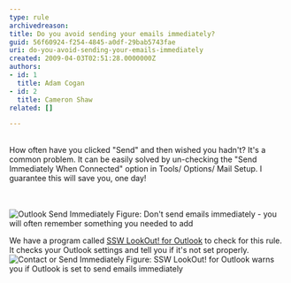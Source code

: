 ```yaml
---
type: rule
archivedreason: 
title: Do you avoid sending your emails immediately?
guid: 56f60924-f254-4845-a0df-29bab5743fae
uri: do-you-avoid-sending-your-emails-immediately
created: 2009-04-03T02:51:28.0000000Z
authors:
- id: 1
  title: Adam Cogan
- id: 2
  title: Cameron Shaw
related: []

---
```



  <br>
How often have you clicked &quot;Send&quot; and then wished you hadn't? It's a common problem. It can be easily solved by un-checking the &quot;Send Immediately When Connected&quot; option in Tools/ Options/ Mail Setup. I guarantee this will save you, one day!

<br><excerpt class='endintro'></excerpt><br>
  <img src="/Standards/Communication/RulesToBetterEmail/PublishingImages/OutlookSendImmediately.gif" alt="Outlook Send Immediately" class="ms-rteCustom-ImageArea" /> <span class="ms-rteCustom-FigureNormal">Figure&#58; Don't send emails immediately - you will often remember something you needed to add</span><br>
<div class="ms-rteCustom-YellowBorderBox">We have a program called <a href="http&#58;//www.ssw.com.au/ssw/LookOut/">SSW LookOut! for Outlook</a> to check for this rule. It checks your Outlook settings and tell you if it's not set properly.<img src="/Standards/Communication/RulesToBetterEmail/PublishingImages/ContactorSendImmediately.GIF" alt="Contact or Send Immediately" class="ms-rteCustom-ImageArea" /> <span class="ms-rteCustom-FigureNormal">Figure&#58; SSW LookOut! for Outlook warns you if Outlook is set to send emails immediately</span></div>



